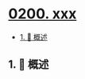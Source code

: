 # [0200. xxx](https://github.com/Tdahuyou/TNotes.leetcode/tree/main/notes/0200.%20xxx)

<!-- region:toc -->

- [1. 📝 概述](#1--概述)

<!-- endregion:toc -->

## 1. 📝 概述
